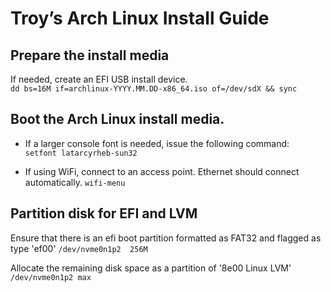 # Troy’s Arch Linux Install Guide

## Prepare the install media

If needed, create an EFI USB install device.  
`dd bs=16M if=archlinux-YYYY.MM.DD-x86_64.iso of=/dev/sdX && sync`

## Boot the Arch Linux install media.

- If a larger console font is needed, issue the following command:  
`setfont latarcyrheb-sun32`

- If using WiFi, connect to an access point.  Ethernet should connect automatically.
`wifi-menu`

## Partition disk for EFI and LVM

Ensure that there is an efi boot partition formatted as FAT32 and flagged as type 'ef00'
`/dev/nvme0n1p2  256M`

Allocate the remaining disk space as a partition of '8e00 Linux LVM'
`/dev/nvme0n1p2	max`

